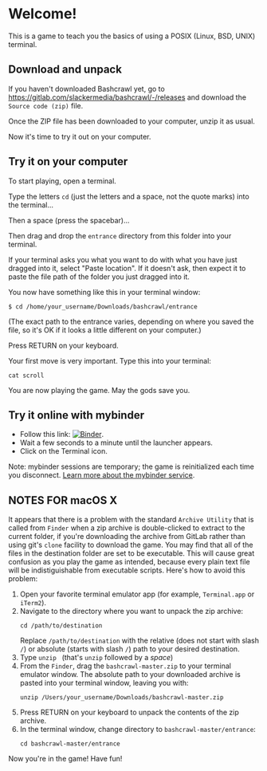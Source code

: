 # Welcome!

This is a game to teach you the basics of using a POSIX (Linux, BSD, UNIX) terminal.

## Download and unpack

If you haven't downloaded Bashcrawl yet, go to https://gitlab.com/slackermedia/bashcrawl/-/releases and download the `Source code (zip)` file.

Once the ZIP file has been downloaded to your computer, unzip it as usual.

Now it's time to try it out on your computer.

## Try it on your computer

To start playing, open a terminal.

Type the letters `cd` (just the letters and a space, not the quote marks) into the terminal...

Then a space (press the spacebar)...

Then drag and drop the `entrance` directory from this folder into your terminal.

If your terminal asks you what you want to do with what you have just dragged into it, select "Paste location".
If it doesn't ask, then expect it to paste the file path of the folder you just dragged into it.

You now have something like this in your terminal window:

```
$ cd /home/your_username/Downloads/bashcrawl/entrance
```

(The exact path to the entrance varies, depending on where you saved the file, so it's OK if it looks a little different on your computer.)

Press RETURN on your keyboard.

Your first move is very important.
Type this into your terminal:

```
cat scroll
```

You are now playing the game.
May the gods save you.

## Try it online with mybinder

- Follow this link: [![Binder](https://mybinder.org/badge_logo.svg)](https://mybinder.org/v2/gl/nthiery%2Fbashcrawl/HEAD).
- Wait a few seconds to a minute until the launcher appears.
- Click on the Terminal icon.

Note: mybinder sessions are temporary; the game is reinitialized each
time you disconnect.
[Learn more about the mybinder service](https://mybinder.readthedocs.io/en/latest/).

## NOTES FOR macOS X

It appears that there is a problem with the standard `Archive Utility` that is called from `Finder` when a zip archive is double-clicked to extract to the current folder, if you're downloading the archive from GitLab rather than using git's `clone` facility to download the game.  You may find that all of the files in the destination folder are set to be executable.  This will cause great confusion as you play the game as intended, because every plain text file will be indistiguishable from executable scripts.  Here's how to avoid this problem:

1.  Open your favorite terminal emulator app (for example, `Terminal.app` or `iTerm2`).
1.  Navigate to the directory where you want to unpack the zip archive:
    ```
    cd /path/to/destination
    ```
    Replace `/path/to/destination` with the relative (does not start with slash `/`) or absolute (starts with slash `/`) path to your desired destination.
1.  Type `unzip ` (that's `unzip` followed by a *space*)
1.  From the `Finder`, drag the `bashcrawl-master.zip` to your terminal emulator window.  The absolute path to your downloaded archive is pasted into your terminal window, leaving you with:
    ```
    unzip /Users/your_username/Downloads/bashcrawl-master.zip
    ```
1.  Press RETURN on your keyboard to unpack the contents of the zip archive.
1.  In the terminal window, change directory to `bashcrawl-master/entrance`:
    ```
    cd bashcrawl-master/entrance
    ```

Now you're in the game!  Have fun!
